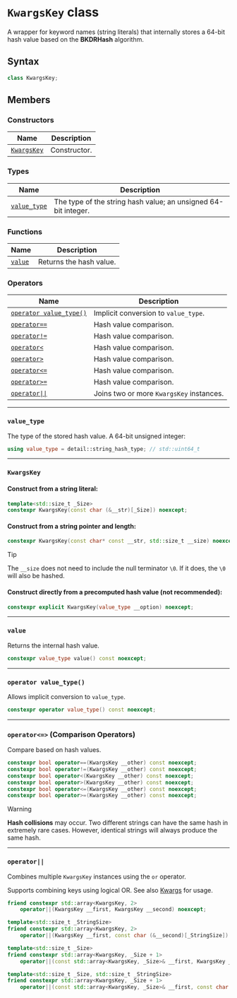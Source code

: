 # `KwargsKey` class

A wrapper for keyword names (string literals) that internally stores a 64-bit hash value based on the **BKDRHash** algorithm.

## Syntax

```cpp
class KwargsKey;
```

## Members

### Constructors

| Name                      | Description  |
| ------------------------- | ------------ |
| [`KwargsKey`](#kwargskey) | Constructor. |

### Types

| Name                        | Description                                                    |
| --------------------------- | -------------------------------------------------------------- |
| [`value_type`](#value_type) | The type of the string hash value; an unsigned 64-bit integer. |

### Functions

| Name              | Description             |
| ----------------- | ----------------------- |
| [`value`](#value) | Returns the hash value. |

### Operators

| Name                                            | Description                              |
| ----------------------------------------------- | ---------------------------------------- |
| [`operator value_type()`](#operator-value_type) | Implicit conversion to `value_type`.     |
| [`operator==`](#operator)                       | Hash value comparison.                   |
| [`operator!=`](#operator)                       | Hash value comparison.                   |
| [`operator<`](#operator)                        | Hash value comparison.                   |
| [`operator>`](#operator)                        | Hash value comparison.                   |
| [`operator<=`](#operator)                       | Hash value comparison.                   |
| [`operator>=`](#operator)                       | Hash value comparison.                   |
| [`operator\|\|`](#operator-1)                   | Joins two or more `KwargsKey` instances. |

---

### `value_type`

The type of the stored hash value. A 64-bit unsigned integer:

```cpp
using value_type = detail::string_hash_type; // std::uint64_t
```

---

### `KwargsKey`

#### Construct from a string literal:

```cpp
template<std::size_t _Size>
constexpr KwargsKey(const char (&__str)[_Size]) noexcept;
```

#### Construct from a string pointer and length:

```cpp
constexpr KwargsKey(const char* const __str, std::size_t __size) noexcept;
```

> [!TIP]
> The `__size` does not need to include the null terminator `\0`. If it does, the `\0` will also be hashed.

#### Construct directly from a precomputed hash value (not recommended):

```cpp
constexpr explicit KwargsKey(value_type __option) noexcept;
```

---

### `value`

Returns the internal hash value.

```cpp
constexpr value_type value() const noexcept;
```

---

### `operator value_type()`

Allows implicit conversion to `value_type`.

```cpp
constexpr operator value_type() const noexcept;
```

---

### `operator<=>` (Comparison Operators)

Compare based on hash values.

```cpp
constexpr bool operator==(KwargsKey __other) const noexcept;
constexpr bool operator!=(KwargsKey __other) const noexcept;
constexpr bool operator<(KwargsKey __other) const noexcept;
constexpr bool operator>(KwargsKey __other) const noexcept;
constexpr bool operator<=(KwargsKey __other) const noexcept;
constexpr bool operator>=(KwargsKey __other) const noexcept;
```

> [!WARNING]
> **Hash collisions** may occur. Two different strings can have the same hash in extremely rare cases. However, identical strings will always produce the same hash.

---

### `operator||`

Combines multiple `KwargsKey` instances using the `or` operator.

Supports combining keys using logical OR. See also [Kwargs](./Kwargs.md) for usage.

```cpp
friend constexpr std::array<KwargsKey, 2>
    operator||(KwargsKey __first, KwargsKey __second) noexcept;

template<std::size_t _StringSize>
friend constexpr std::array<KwargsKey, 2>
    operator||(KwargsKey __first, const char (&__second)[_StringSize]) noexcept;

template<std::size_t _Size>
friend constexpr std::array<KwargsKey, _Size + 1>
    operator||(const std::array<KwargsKey, _Size>& __first, KwargsKey __second) noexcept;

template<std::size_t _Size, std::size_t _StringSize>
friend constexpr std::array<KwargsKey, _Size + 1>
    operator||(const std::array<KwargsKey, _Size>& __first, const char (&__second)[_StringSize]) noexcept;
```
